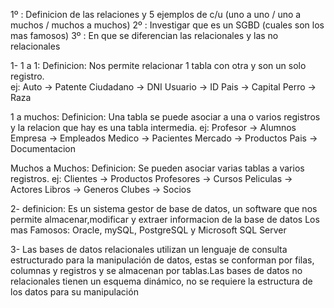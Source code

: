 1º : Definicion de las relaciones y 5 ejemplos de c/u (uno a uno / uno a muchos / muchos a muchos)
2º : Investigar que es un SGBD (cuales son los mas famosos)
3º : En que se diferencian las relacionales y las no relacionales

1- 1 a 1:
Definicion: Nos permite relacionar 1 tabla con otra y son un solo registro.  
ej: 
Auto -> Patente
Ciudadano -> DNI
Usuario -> ID
Pais -> Capital
Perro -> Raza

1 a muchos:
Definicion: Una tabla se puede asociar a una o varios registros y la relacion que hay es una tabla intermedia.
ej:
Profesor -> Alumnos
Empresa -> Empleados
Medico -> Pacientes
Mercado -> Productos
Pais -> Documentacion

Muchos a Muchos:
Definicion: Se pueden asociar varias tablas a varios registros.
ej:
Clientes -> Productos
Profesores -> Cursos
Peliculas -> Actores
Libros -> Generos
Clubes -> Socios

2- definicion: Es un sistema gestor de base de datos, un software que nos permite almacenar,modificar y extraer informacion de la base de datos
Los mas Famosos: Oracle, mySQL, PostgreSQL y Microsoft SQL Server

3- Las bases de datos relacionales utilizan un lenguaje de consulta estructurado para la manipulación de datos, estas se conforman por filas, columnas y registros y se almacenan por tablas.Las bases de datos no relacionales tienen un esquema dinámico, no se requiere la estructura de los datos para su manipulación
